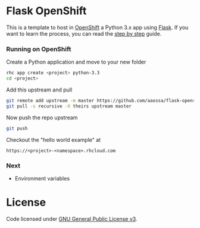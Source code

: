 # Flask OpenShift

This is a template to host in [OpenShift](https://openshift.redhat.com) a Python 3.x app using [Flask](http://flask.pocoo.org/). If you want to learn the process, you can read the [step by step](https://github.com/aaossa/flask-openshift/blob/master/Step-by-step.md) guide.

### Running on OpenShift

Create a Python application and move to your new folder

```bash
rhc app create <project> python-3.3
cd <project>
```

Add this upstream and pull

```bash
git remote add upstream -m master https://github.com/aaossa/flask-openshift.git
git pull -s recursive -X theirs upstream master
```

Now push the repo upstream

```bash
git push
```

Checkout the "hello world example" at

```
https://<project>-<namespace>.rhcloud.com
```

### Next

- Environment variables

# License

Code licensed under [GNU General Public License v3](http://opensource.org/licenses/GPL-3.0).
